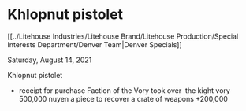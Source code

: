 # Khlopnut pistolet
[[../Litehouse Industries/Litehouse Brand/Litehouse Production/Special Interests Department/Denver Team|Denver Specials]]

Saturday, August 14, 2021

Khlopnut pistolet
-   receipt for purchase
Faction of the Vory took over
 the kight vory
500,000 nuyen a piece to recover a crate of weapons
+200,000